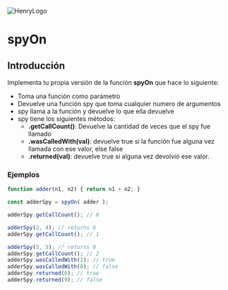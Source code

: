 ![HenryLogo](https://d31uz8lwfmyn8g.cloudfront.net/Assets/logo-henry-white-lg.png)

# spyOn

## Introducción

Implementa tu propia versión de la función **spyOn** que hace lo siguiente:

- Toma una función como parámetro
- Devuelve una función spy que toma cualquier numero de argumentos
- spy llama a la función y devuelve lo que ella devuelve
- spy tiene los siguientes métodos:
  - **.getCallCount()**: Devuelve la cantidad de veces que el spy fue llamado
  - **.wasCalledWith(val)**: devuelve true si la función fue alguna vez llamada con ese valor, else false
  - **.returned(val)**: devuelve true si alguna vez devolvió ese valor.

### Ejemplos

```javascript
function adder(n1, n2) { return n1 + n2; }

const adderSpy = spyOn( adder );

adderSpy.getCallCount(); // 0

adderSpy(2, 4); // returns 6
adderSpy.getCallCount(); // 1

adderSpy(3, 5); // returns 8
adderSpy.getCallCount(); // 2
adderSpy.wasCalledWith(2); // true
adderSpy.wasCalledWith(0); // false
adderSpy.returned(6); // true
adderSpy.returned(9); // false
```
